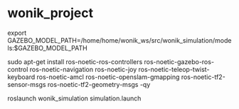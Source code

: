 # wonik_project

export GAZEBO_MODEL_PATH=/home/home/wonik_ws/src/wonik_simulation/models:$GAZEBO_MODEL_PATH

sudo apt-get install ros-noetic-ros-controllers ros-noetic-gazebo-ros-control ros-noetic-navigation ros-noetic-joy ros-noetic-teleop-twist-keyboard  ros-noetic-amcl ros-noetic-openslam-gmapping  ros-noetic-tf2-sensor-msgs ros-noetic-tf2-geometry-msgs -qy


roslaunch wonik_simulation simulation.launch
